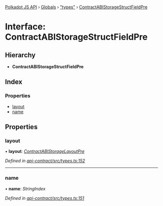 [Polkadot JS API](../README.md) › [Globals](../globals.md) › ["types"](../modules/_types_.md) › [ContractABIStorageStructFieldPre](_types_.contractabistoragestructfieldpre.md)

# Interface: ContractABIStorageStructFieldPre

## Hierarchy

* **ContractABIStorageStructFieldPre**

## Index

### Properties

* [layout](_types_.contractabistoragestructfieldpre.md#layout)
* [name](_types_.contractabistoragestructfieldpre.md#name)

## Properties

###  layout

• **layout**: *[ContractABIStorageLayoutPre](../modules/_types_.md#contractabistoragelayoutpre)*

*Defined in [api-contract/src/types.ts:152](https://github.com/polkadot-js/api/blob/a695d2a5b5/packages/api-contract/src/types.ts#L152)*

___

###  name

• **name**: *StringIndex*

*Defined in [api-contract/src/types.ts:151](https://github.com/polkadot-js/api/blob/a695d2a5b5/packages/api-contract/src/types.ts#L151)*
